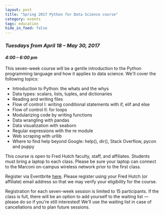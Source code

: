 ```yaml
---
layout: post
title: "Spring 2017 Python for Data Science course"
category: events
tags: education
hide_in_feed: false
---
```


### *Tuesdays from April 18 &ndash; May 30, 2017*

#### *4:00 &ndash; 6:00 pm*

This seven-week course will be a gentle introduction to the Python programming language and how it applies to data science.
We'll cover the following topics:

- Introduction to Python: the whats and the whys
- Data types: scalars, lists, tuples, and dictionaries
- Reading and writing files
- Flow of control I: writing conditional statements with if, elif and else
- Flow of control II: for loops
- Modularizing code by writing functions
- Data wrangling with pandas
- Data visualization with seaborn
- Regular expressions with the re module
- Web scraping with urllib
- Where to find help beyond Google: help(), dir(), Stack Overflow, pycon and puppy

This course is open to Fred Hutch faculty, staff, and affiliates.
Students must bring a laptop to each class.
Please be sure your laptop can connect to the Marconi on-campus wireless network prior to the first class.

Register via Eventbrite [here](https://www.eventbrite.com/e/python-for-data-science-tickets-33510409537).
Please register using your Fred Hutch (or affiliate) email address so that we may verify your eligibility for the course.

Registration for each seven-week session is limited to 15 participants.
If the class is full, there will be an option to add yourself to the waiting list &mdash; please do so if you're still interested!
We'll use the waiting list in case of cancellations and to plan future sessions.
